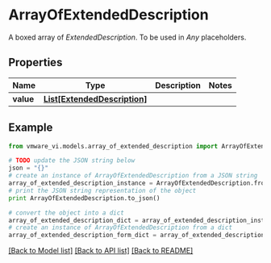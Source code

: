 # ArrayOfExtendedDescription

A boxed array of *ExtendedDescription*. To be used in *Any* placeholders. 

## Properties
Name | Type | Description | Notes
------------ | ------------- | ------------- | -------------
**value** | [**List[ExtendedDescription]**](ExtendedDescription.md) |  | 

## Example

```python
from vmware_vi.models.array_of_extended_description import ArrayOfExtendedDescription

# TODO update the JSON string below
json = "{}"
# create an instance of ArrayOfExtendedDescription from a JSON string
array_of_extended_description_instance = ArrayOfExtendedDescription.from_json(json)
# print the JSON string representation of the object
print ArrayOfExtendedDescription.to_json()

# convert the object into a dict
array_of_extended_description_dict = array_of_extended_description_instance.to_dict()
# create an instance of ArrayOfExtendedDescription from a dict
array_of_extended_description_form_dict = array_of_extended_description.from_dict(array_of_extended_description_dict)
```
[[Back to Model list]](../README.md#documentation-for-models) [[Back to API list]](../README.md#documentation-for-api-endpoints) [[Back to README]](../README.md)


